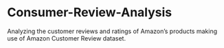 # Consumer-Review-Analysis
Analyzing the customer reviews and ratings of Amazon’s products making use of Amazon Customer Review dataset.
